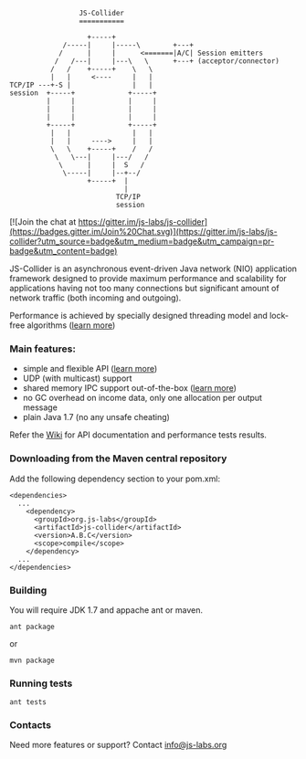                      JS-Collider
                     ===========
    
                       +-----+
                 /-----|     |-----\        +---+ 
                /      |     |      <=======|A/C| Session emitters
               /   /---|     |---\   \      +---+ (acceptor/connector)
              /   /    +-----+    \   \
              |   |     <----     |   |
    TCP/IP ---+-S |               |   |
    session  +-----+             +-----+
             |     |             |     |
             |     |             |     |
             |     |             |     |
             +-----+             +-----+
              |   |               |   |
              |   |     ---->     |   |
              \   \    +-----+    /   /
               \   \---|     |---/   /
                \      |     |  S   /
                 \-----|     |--+--/
                       +-----+  |
                                |
                              TCP/IP
                              session

[![Join the chat at https://gitter.im/js-labs/js-collider](https://badges.gitter.im/Join%20Chat.svg)](https://gitter.im/js-labs/js-collider?utm_source=badge&utm_medium=badge&utm_campaign=pr-badge&utm_content=badge)

JS-Collider is an asynchronous event-driven Java network (NIO)
application framework designed to provide maximum performance
and scalability for applications having not too many connections
but significant amount of network traffic (both incoming and outgoing).

Performance is achieved by specially designed threading model
and lock-free algorithms ([learn more](https://github.com/js-labs/js-collider/wiki/Performance%20benchmarks))

### Main features:

* simple and flexible API ([learn more](https://github.com/js-labs/js-collider/wiki/API))
* UDP (with multicast) support
* shared memory IPC support out-of-the-box ([learn more](https://github.com/js-labs/js-collider/wiki/Shared%20Memory%20IPC))
* no GC overhead on income data, only one allocation per output message
* plain Java 1.7 (no any unsafe cheating)

Refer the [Wiki](https://github.com/js-labs/js-collider/wiki)
for API documentation and performance tests results.

### Downloading from the Maven central repository

Add the following dependency section to your pom.xml:

    <dependencies>
      ...
        <dependency>
          <groupId>org.js-labs</groupId>
          <artifactId>js-collider</artifactId>
          <version>A.B.C</version>
          <scope>compile</scope>
        </dependency>
      ...
    </dependencies>

### Building

You will require JDK 1.7 and appache ant or maven.

    ant package

or

    mvn package
    
### Running tests

    ant tests

### Contacts

Need more features or support? Contact info@js-labs.org
